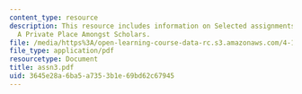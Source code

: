 ```yaml
---
content_type: resource
description: This resource includes information on Selected assignments from the class
  A Private Place Amongst Scholars.
file: /media/https%3A/open-learning-course-data-rc.s3.amazonaws.com/4-125a-architecture-studio-building-in-landscapes-fall-2005/3645e28a6ba5a7353b1e69bd62c67945_assn3.pdf
file_type: application/pdf
resourcetype: Document
title: assn3.pdf
uid: 3645e28a-6ba5-a735-3b1e-69bd62c67945
---
```

